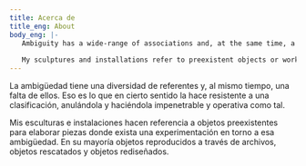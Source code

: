```yaml
---
title: Acerca de
title_eng: About
body_eng: |-
   Ambiguity has a wide-range of associations and, at the same time, a lack of them.  That is what, in a certain sense, makes it resist classification, cancelling it and making it inaccessible and operational as such. 
   
   My sculptures and installations refer to preexistent objects or works to elaborate pieces where there is an experimentation towards ambiguity, mostly objects reproduced through archives, found objects, and redesigned objects.
---
```

La ambigüedad tiene una diversidad de referentes y, al mismo tiempo, una falta de ellos. Eso es lo que en cierto sentido la hace resistente a una clasificación, anulándola y haciéndola impenetrable y operativa como tal. 

Mis esculturas e instalaciones hacen referencia a objetos preexistentes para elaborar piezas donde exista una experimentación en torno a esa ambigüedad. En su mayoría objetos reproducidos a través de archivos, objetos rescatados y objetos rediseñados.